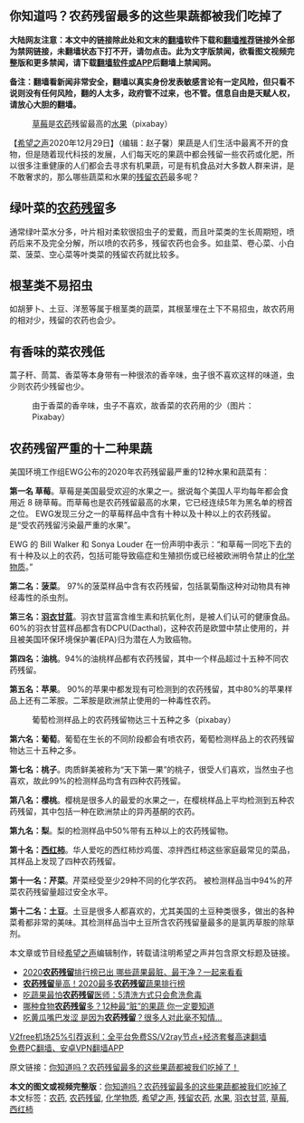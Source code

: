  <h2>你知道吗？农药残留最多的这些果蔬都被我们吃掉了</h2> <p class="notice"><b>大陆网友注意：本文中的链接除此处和文末的<a href="https://github.com/bannedbook/fanqiang" >翻墙</a>软件下载和<a href="https://github.com/killgcd/justmysocks/blob/master/README.md">翻墙推荐</a>链接外全部为禁网链接，未翻墙状态下打不开，请勿点击。此为文字版禁闻，欲看图文视频完整版和更多禁闻，请下载<a href="https://github.com/bannedbook/fanqiang">翻墙软件或APP</a>后翻墙上禁闻网。</p><p>备注：翻墙看新闻非常安全，翻墙以真实身份发表敏感言论有一定风险，但只看不说则没有任何风险，翻的人太多，政府管不过来，也不管。信息自由是天赋人权，请放心大胆的翻墙。</b></p>  <div class="entry"> <figure> <p><figcaption><a href="https://www.bannedbook.org/bnews/tag/%e8%8d%89%e8%8e%93/" class="st_tag internal_tag" rel="tag" title="标签 草莓 下的日志">草莓</a>是<a href="https://www.bannedbook.org/bnews/tag/%E5%86%9C%E8%8D%AF/" class="st_tag internal_tag" rel="tag" title="标签 农药 下的日志">农药</a>残留最高的<a href="https://www.bannedbook.org/bnews/tag/%e6%b0%b4%e6%9e%9c/" class="st_tag internal_tag" rel="tag" title="标签 水果 下的日志">水果</a>（pixabay）</figcaption></figure> <p>【<span class='wp_keywordlink_affiliate'><a href="https://www.soundofhope.org" title="希望之声" target="_blank">希望之声</a></span>2020年12月29日】（编辑：赵子馨）果蔬是人们生活中最离不开的食物，但是随着现代科技的发展，人们每天吃的果蔬中都会残留一些农药或化肥，所以很多注重健康的人们都会去寻求有机果蔬，可是有机食品对大多数人群来讲，是不敢奢求的，那么哪些蔬菜和水果的<a href="https://www.bannedbook.org/bnews/tag/%E6%AE%8B%E7%95%99%E5%86%9C%E8%8D%AF/" class="st_tag internal_tag" rel="tag" title="标签 残留农药 下的日志">残留农药</a>最多呢？</p> <h2><strong>绿叶菜的<a href="https://www.bannedbook.org/bnews/tag/%e5%86%9c%e8%8d%af%e6%ae%8b%e7%95%99/" class="st_tag internal_tag" rel="tag" title="标签 农药残留 下的日志">农药残留</a>多</strong></h2> <p>通常绿叶菜水分多，叶片相对柔软很招虫子的爱戴，而且叶菜类的生长周期短，喷药后来不及完全分解，所以喷的农药多，残留农药也会多。如韭菜、卷心菜、小白菜、菠菜、空心菜等叶类菜的残留农药就比较多。</p> <h2><strong>根茎类不易招虫</strong></h2> <p>如胡萝卜、土豆、洋葱等属于根茎类的蔬菜，其根茎埋在土下不易招虫，故农药用的相对少，残留的农药也会少。</p> <h2><strong>有香味的菜农残低</strong></h2> <p>蒿子秆、茼蒿、香菜等本身带有一种很浓的香辛味，虫子很不喜欢这样的味道，虫少则农药少残留也少。</p> <figure><figcaption>由于香菜的香辛味，虫子不喜欢，故香菜的农药用的少（图片：Pixabay）</figcaption></figure> <h2><strong>农药残留严重的十二种果蔬</strong></h2> <p>美国环境工作组EWG公布的2020年农药残留最严重的12种水果和蔬菜有：</p>  <p><strong>第一名 草莓</strong>。草莓是美国最受欢迎的水果之一。据说每个美国人平均每年都会食用近 8 磅草莓。而草莓也是农药残留最高的水果，它已经连续5年为黑名单的榜首之位。 EWG发现三分之一的草莓样品中含有十种以及十种以上的农药残留。是“受农药残留污染最严重的水果”。</p> <p>EWG 的 Bill Walker 和 Sonya Louder 在一份声明中表示：“和草莓一同吃下去的有十种及以上的农药，包括可能导致癌症和生殖损伤或已经被欧洲明令禁止的<a href="https://www.bannedbook.org/bnews/tag/%E5%8C%96%E5%AD%A6%E7%89%A9%E8%B4%A8/" class="st_tag internal_tag" rel="tag" title="标签 化学物质 下的日志">化学物质</a>。”</p> <p><strong>第二名：菠菜</strong>。 97%的菠菜样品中含有农药残留，包括氯菊酯这种对动物具有神经毒性的杀虫剂。</p> <p><strong>第三名：<a href="https://www.bannedbook.org/bnews/tag/%E7%BE%BD%E8%A1%A3%E7%94%98%E8%93%9D/" class="st_tag internal_tag" rel="tag" title="标签 羽衣甘蓝 下的日志">羽衣甘蓝</a></strong>。羽衣甘蓝富含维生素和抗氧化剂，是被人们认可的健康食品。60%的羽衣甘蓝样品都含有DCPU(Dacthal)，这种农药是欧盟中禁止使用的，并且被美国环保环境保护署(EPA)归为潜在人为致癌物。</p> <p><strong>第四名：油桃</strong>。94%的油桃样品都有农药残留，其中一个样品超过十五种不同农药残留。</p>  <p><strong>第五名：苹果</strong>。 90%的苹果中都发现有可检测到的农药残留，其中80%的苹果样品上还有二苯胺。二苯胺是欧洲禁止使用的一种毒性农药。</p> <figure><figcaption>葡萄检测样品上的农药残留物达三十五种之多（pixabay）</figcaption></figure> <p><strong>第六名：葡萄</strong>。葡萄在生长的不同阶段都会有喷农药，葡萄检测样品上的农药残留物达三十五种之多。</p> <p><strong>第七名：桃子</strong>。肉质鲜美被称为“天下第一果”的桃子，很受人们喜欢，当然虫子也喜欢，故此99%的检测样品均含有四种农药残留。</p> <p><strong>第八名：樱桃</strong>。樱桃是很多人的最爱的水果之一，在樱桃样品上平均检测到五种农药残留，其中包括一种在欧洲禁止的异丙基酮的农药。</p> <p><strong>第九名：梨</strong>。梨的检测样品中50%带有五种以上的农药残留物。</p>  <p><strong>第十名：<a href="https://www.bannedbook.org/bnews/tag/%E8%A5%BF%E7%BA%A2%E6%9F%BF/" class="st_tag internal_tag" rel="tag" title="标签 西红柿 下的日志">西红柿</a></strong>。华人爱吃的西红柿炒鸡蛋、凉拌西红柿这些家庭最常见的菜品，其样品上发现了四种农药残留。</p> <p><strong>第十一名：芹菜</strong>。芹菜经受至少29种不同的化学农药。 被检测样品当中94%的芹菜农药残留量超过安全水平。</p> <p><strong>第十二名：土豆</strong>。土豆是很多人都喜欢的，尤其美国的土豆种类很多，做出的各种菜肴都非常的美味。其检测样品当中土豆所含农药残留量最多的是氯丙草胺的除草剂。</p> <p>本文章或节目经<a href="https://www.bannedbook.org/bnews/tag/%e5%b8%8c%e6%9c%9b%e4%b9%8b%e5%a3%b0/" class="st_tag internal_tag" rel="tag" title="标签 希望之声 下的日志">希望之声</a>编辑制作，转载请注明希望之声并包含原文标题及链接。</p> <ul class='op-related-articles' title='相关阅读'> <li><a href='https://www.bannedbook.org/bnews/health/20200728/1367264.html' target='_blank'>2020<b>农药残留</b>排行榜已出 哪些蔬果最脏、最干净？一起来看看</a></li> <li><a href='https://www.bannedbook.org/bnews/lifebaike/20200414/1312192.html' target='_blank'><b>农药残留</b>量高！2020最多<b>农药残留</b>蔬果排行榜</a></li> <li><a href='https://www.bannedbook.org/bnews/health/20191219/1243949.html' target='_blank'>吃蔬果最怕<b>农药残留</b>医师：5清洗方式只会愈洗愈毒</a></li> <li><a href='https://www.bannedbook.org/bnews/health/20191015/1207119.html' target='_blank'>哪种食物<b>农药残留</b>多？12种最“脏”的果蔬 你一定要知道</a></li> <li><a href='https://www.bannedbook.org/bnews/health/20190703/1152360.html' target='_blank'>吃黄瓜嘴巴发涩 是因为<b>农药残留</b>？很多人对此毫不知情…</a></li> </ul> <p class="texttj"> <a href="https://github.com/bannedbook/fanqiang/wiki/V2ray%E6%9C%BA%E5%9C%BA" target="_blank">V2free机场25%引荐返利：全平台免费SS/V2ray节点+经济套餐高速翻墙</a><br/> <a href="https://github.com/bannedbook/fanqiang/wiki/%E7%A6%81%E9%97%BB%E7%BD%91%E5%AE%89%E5%8D%93%E7%BF%BB%E5%A2%99%E6%96%B0%E9%97%BBAPP" target="_blank">免费PC翻墙、安卓VPN翻墙APP</a></p><p>原文链接：<a class="src_link"  href="https://www.soundofhope.org/post/458587" target="_blank">你知道吗？农药残留最多的这些果蔬都被我们吃掉了！</a></p> <a name='sharetosocial'></a>       <div><b>本文的图文或视频完整版</b>：<a href='https://www.bannedbook.org/bnews/comments/20201230/1457715.html'>你知道吗？农药残留最多的这些果蔬都被我们吃掉了</a></div>  </div><!--END ENTRY--> <div class="postfooter"> <div>本文标签：<a href="https://www.bannedbook.org/bnews/tag/%E5%86%9C%E8%8D%AF/" rel="tag">农药</a>, <a href="https://www.bannedbook.org/bnews/tag/%e5%86%9c%e8%8d%af%e6%ae%8b%e7%95%99/" rel="tag">农药残留</a>, <a href="https://www.bannedbook.org/bnews/tag/%E5%8C%96%E5%AD%A6%E7%89%A9%E8%B4%A8/" rel="tag">化学物质</a>, <a href="https://www.bannedbook.org/bnews/tag/%e5%b8%8c%e6%9c%9b%e4%b9%8b%e5%a3%b0/" rel="tag">希望之声</a>, <a href="https://www.bannedbook.org/bnews/tag/%E6%AE%8B%E7%95%99%E5%86%9C%E8%8D%AF/" rel="tag">残留农药</a>, <a href="https://www.bannedbook.org/bnews/tag/%e6%b0%b4%e6%9e%9c/" rel="tag">水果</a>, <a href="https://www.bannedbook.org/bnews/tag/%E7%BE%BD%E8%A1%A3%E7%94%98%E8%93%9D/" rel="tag">羽衣甘蓝</a>, <a href="https://www.bannedbook.org/bnews/tag/%e8%8d%89%e8%8e%93/" rel="tag">草莓</a>, <a href="https://www.bannedbook.org/bnews/tag/%E8%A5%BF%E7%BA%A2%E6%9F%BF/" rel="tag">西红柿</a></div>  </div><!--END POSTFOOTER--> 